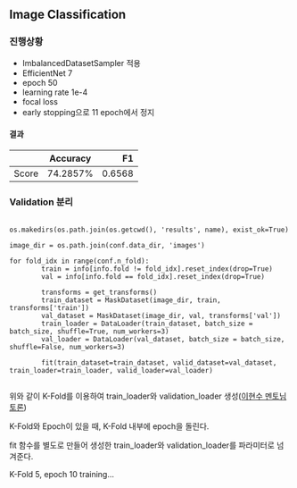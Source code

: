 ## Image Classification
### 진행상황
- ImbalancedDatasetSampler 적용
- EfficientNet 7
- epoch 50
- learning rate 1e-4
- focal loss
- early stopping으로 11 epoch에서 정지

#### 결과
|| Accuracy | F1 |
|---|:---:|---:|
|Score|74.2857%	| 0.6568 |

### Validation 분리
<pre>
  <code>
os.makedirs(os.path.join(os.getcwd(), 'results', name), exist_ok=True)

image_dir = os.path.join(conf.data_dir, 'images')

for fold_idx in range(conf.n_fold):
        train = info[info.fold != fold_idx].reset_index(drop=True)
        val = info[info.fold == fold_idx].reset_index(drop=True)

        transforms = get_transforms()
        train_dataset = MaskDataset(image_dir, train, transforms['train'])
        val_dataset = MaskDataset(image_dir, val, transforms['val'])
        train_loader = DataLoader(train_dataset, batch_size = batch_size, shuffle=True, num_workers=3)
        val_loader = DataLoader(val_dataset, batch_size = batch_size, shuffle=False, num_workers=3)
        
        fit(train_dataset=train_dataset, valid_dataset=val_dataset, train_loader=train_loader, valid_loader=val_loader)
  </code>
</pre>

위와 같이 K-Fold를 이용하여 train_loader와 validation_loader 생성([이현수 멘토님 토론](http://boostcamp.stages.ai/competitions/1/discussion/post/57))

K-Fold와 Epoch이 있을 때, K-Fold 내부에 epoch을 돌린다.

fit 함수를 별도로 만들어 생성한 train_loader와 validation_loader를 파라미터로 넘겨준다.

K-Fold 5, epoch 10 training...
